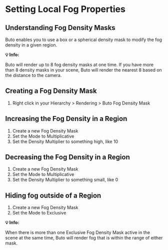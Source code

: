 
# Setting Local Fog Properties

## Understanding Fog Density Masks
Buto enables you to use a box or a spherical density mask to modify the fog density in a given region. 

**💡 Info:**

Buto will render up to 8 fog density masks at one time. If you have more than 8 density masks in your scene, Buto will render the nearest 8 based on the distance to the camera.

## Creating a Fog Density Mask
1. Right click in your Hierarchy > Rendering > Buto Fog Density Mask

## Increasing the Fog Density in a Region
1. Create a new Fog Density Mask
1. Set the Mode to Multiplicative
1. Set the Density Multiplier to something high, like 10

## Decreasing the Fog Density in a Region
1. Create a new Fog Density Mask
1. Set the Mode to Multiplicative
1. Set the Density Multiplier to something small, like 0

## Hiding fog outside of a Region
1. Create a new Fog Density Mask
1. Set the Mode to Exclusive

**💡 Info:**

When there is more than one Exclusive Fog Density Mask active in the scene at the same time, Buto will render fog that is within the range of either mask.
